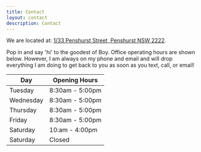 ```yaml
---
title: Contact
layout: contact
description: Contact
---
```


 We are located at: <a href="https://www.google.com/maps?sca_esv=08bd8e8cec846723&output=search&q=1/33+Penshurst+Street,+Penshurst+NSW+2222&source=lnms&fbs=AIIjpHxU7SXXniUZfeShr2fp4giZMLQ4RPdPjLPmOakFCN7X8DoRw1EZlSAGGls2cTYF6YJS1tDy0u3q87Y4hRUN2kH-dmYVRZQ8aVBxL094vHsDroO1dolJj7Xd4KBhSR7G78CzhLWHQBNQHXIZ2vjikwRvjFVAKlZlbi9GjhiboFKdOVZ3ENc2p3IviJz_oRcOHXpBS9hO2IZsgo9RzVH7t0Rv33N3jw&entry=mc&ved=1t:200715&ictx=111" target="_blank" rel="noopener noreferrer"> 1/33 Penshurst Street, Penshurst NSW 2222</a>. 
 
 Pop in and say 'hi' to the goodest of Boy. Office operating hours are shown below. However, I am always on my phone and email and will drop everything I am doing to get back to you as soon as you text, call, or email!



| Day       | Opening Hours   |
| --------- | --------------- |
| Tuesday   | 8:30am - 5:00pm |
| Wednesday | 8:30am - 5:00pm |
| Thursday  | 8:30am - 5:00pm |
| Friday    | 8:30am - 5:00pm |
| Saturday  | 10:am - 4:00pm  |
| Saturday  | Closed          |
